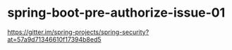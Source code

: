 # spring-boot-pre-authorize-issue-01
https://gitter.im/spring-projects/spring-security?at=57a9d71346610f17394b8ed5
